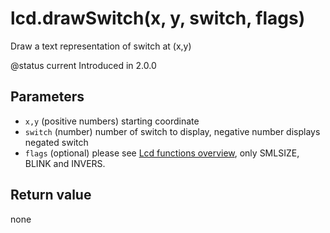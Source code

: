 # lcd.drawSwitch\(x, y, switch, flags\)

Draw a text representation of switch at \(x,y\)

@status current Introduced in 2.0.0

## Parameters

* `x,y` \(positive numbers\) starting coordinate
* `switch` \(number\) number of switch to display, negative number displays negated switch
* `flags` \(optional\) please see [Lcd functions overview](https://github.com/EdgeTX/lua-reference-guide/tree/2c4596e02006c8ac7d351fcd785fdfc7a93ce548/part_iii_-_opentx_lua_api_reference/lcd-functions-less-than-greater-than-luadoc-begin-lcd/lcd_functions-overview.html), only SMLSIZE, BLINK and INVERS.

## Return value

none

